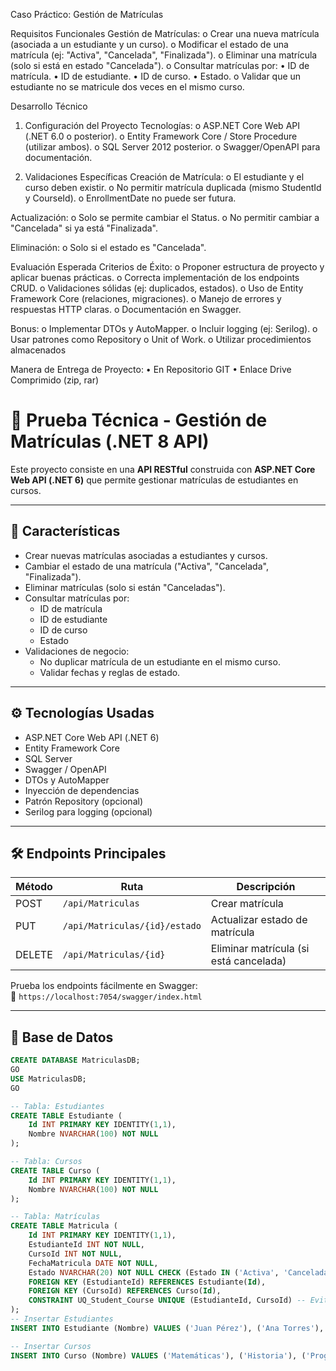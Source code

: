 Caso Práctico: Gestión de Matrículas 

Requisitos Funcionales
Gestión de Matrículas:
o	Crear una nueva matrícula (asociada a un estudiante y un curso).
o	Modificar el estado de una matrícula (ej: "Activa", "Cancelada", "Finalizada").
o	Eliminar una matrícula (solo si está en estado "Cancelada").
o	Consultar matrículas por:
•	ID de matrícula.
•	ID de estudiante.
•	ID de curso.
•	Estado.
o	Validar que un estudiante no se matricule dos veces en el mismo curso.
 

Desarrollo Técnico
1.	Configuración del Proyecto
Tecnologías:
o	ASP.NET Core Web API (.NET 6.0 o posterior).
o	Entity Framework Core / Store Procedure (utilizar ambos).
o	SQL Server 2012 posterior.
o	Swagger/OpenAPI para documentación.

2.	Validaciones Específicas
Creación de Matrícula:
o	El estudiante y el curso deben existir.
o	No permitir matrícula duplicada (mismo StudentId y CourseId).
o	EnrollmentDate no puede ser futura.

Actualización:
o	Solo se permite cambiar el Status.
o	No permitir cambiar a "Cancelada" si ya está "Finalizada".

Eliminación:
o	Solo si el estado es "Cancelada".




Evaluación Esperada
Criterios de Éxito:
o	Proponer estructura de proyecto y aplicar buenas prácticas.
o	Correcta implementación de los endpoints CRUD.
o	Validaciones sólidas (ej: duplicados, estados).
o	Uso de Entity Framework Core (relaciones, migraciones).
o	Manejo de errores y respuestas HTTP claras.
o	Documentación en Swagger.

Bonus:
o	Implementar DTOs y AutoMapper.
o	Incluir logging (ej: Serilog).
o	Usar patrones como Repository o Unit of Work.
o	Utilizar procedimientos almacenados

Manera de Entrega de Proyecto:
•	En Repositorio GIT 
•	Enlace Drive Comprimido (zip, rar) 

# 📘 Prueba Técnica - Gestión de Matrículas (.NET 8 API)

Este proyecto consiste en una **API RESTful** construida con **ASP.NET Core Web API (.NET 6)** que permite gestionar matrículas de estudiantes en cursos.

---

## 🚀 Características

- Crear nuevas matrículas asociadas a estudiantes y cursos.
- Cambiar el estado de una matrícula ("Activa", "Cancelada", "Finalizada").
- Eliminar matrículas (solo si están "Canceladas").
- Consultar matrículas por:
  - ID de matrícula
  - ID de estudiante
  - ID de curso
  - Estado
- Validaciones de negocio:
  - No duplicar matrícula de un estudiante en el mismo curso.
  - Validar fechas y reglas de estado.

---

## ⚙️ Tecnologías Usadas

- ASP.NET Core Web API (.NET 6)
- Entity Framework Core
- SQL Server
- Swagger / OpenAPI
- DTOs y AutoMapper
- Inyección de dependencias
- Patrón Repository (opcional)
- Serilog para logging (opcional)

---

## 🛠️ Endpoints Principales

| Método | Ruta                             | Descripción                           |
|--------|----------------------------------|---------------------------------------|
| POST   | `/api/Matriculas`               | Crear matrícula                       |
| PUT    | `/api/Matriculas/{id}/estado`   | Actualizar estado de matrícula        |
| DELETE | `/api/Matriculas/{id}`          | Eliminar matrícula (si está cancelada)|

Prueba los endpoints fácilmente en Swagger:  
📎 `https://localhost:7054/swagger/index.html`

---

## 💾 Base de Datos

```sql
CREATE DATABASE MatriculasDB;
GO
USE MatriculasDB;
GO

-- Tabla: Estudiantes
CREATE TABLE Estudiante (
    Id INT PRIMARY KEY IDENTITY(1,1),
    Nombre NVARCHAR(100) NOT NULL
);

-- Tabla: Cursos
CREATE TABLE Curso (
    Id INT PRIMARY KEY IDENTITY(1,1),
    Nombre NVARCHAR(100) NOT NULL
);

-- Tabla: Matrículas
CREATE TABLE Matricula (
    Id INT PRIMARY KEY IDENTITY(1,1),
    EstudianteId INT NOT NULL,
    CursoId INT NOT NULL,
    FechaMatricula DATE NOT NULL,
    Estado NVARCHAR(20) NOT NULL CHECK (Estado IN ('Activa', 'Cancelada', 'Finalizada')),
    FOREIGN KEY (EstudianteId) REFERENCES Estudiante(Id),
    FOREIGN KEY (CursoId) REFERENCES Curso(Id),
    CONSTRAINT UQ_Student_Course UNIQUE (EstudianteId, CursoId) -- Evita duplicados
);
-- Insertar Estudiantes
INSERT INTO Estudiante (Nombre) VALUES ('Juan Pérez'), ('Ana Torres'), ('Luis García');

-- Insertar Cursos
INSERT INTO Curso (Nombre) VALUES ('Matemáticas'), ('Historia'), ('Programación');
